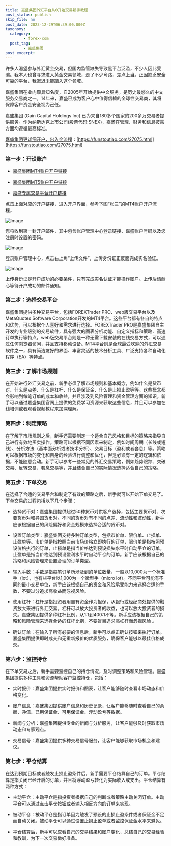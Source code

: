 ```yaml
---
title: 嘉盛集团外汇平台从0开始交易新手教程
post_status: publish
skip_file: no
post_date: 2023-12-29T06:39:00.000Z
taxonomy:
  category:
        - forex-com
  post_tag:
        - 嘉盛集团
post_excerpt: 
---
```

许多人渴望参与外汇黄金交易，但国内监管缺失导致黑平台泛滥，不少人因此受骗。我本人也曾寻求进入黄金交易领域，走了不少弯路，差点上当。正因缺乏安全可靠的平台，我迟迟未能踏入这个领域。

嘉盛集团在业内颇具知名度，自2005年开始提供中文服务，是历史最悠久的中文服务交易商之一。14年来，嘉盛已成为客户心中值得信赖的全球性交易商，其将保障客户资金安全视为己任。

嘉盛集团 (Gain Capital Holdings Inc) 已为来自180多个国家的200多万交易者提供服务。作为纳斯达克上市公司(股票代码:SNEX)，嘉盛在管理、财务和信息披露方面均遵循最高标准。

[嘉盛集团更详细开户，出入金流程](https://funstoutiao.com/27075.html)：[https://funstoutiao.com/27075.html](https://funstoutiao.com/27075.html)

### 第一步：开设账户

* [嘉盛集团MT4账户开户链接](https://s.ssgg.net/jsmt4)

* [嘉盛集团MT5账户开户链接](https://s.ssgg.net/jsmt5)

* [嘉盛专属交易平台开户链接](https://s.ssgg.net/js)

点击上面对应的开户链接，进入开户界面，参考下图“张三”的MT4账户开户流程。

![Image](https://prod-files-secure.s3.us-west-2.amazonaws.com/39ed1227-6d7d-4570-be36-9ccd4a2c4241/7a167aea-686b-400d-af59-4e18eb607a40/640.png?X-Amz-Algorithm=AWS4-HMAC-SHA256&X-Amz-Content-Sha256=UNSIGNED-PAYLOAD&X-Amz-Credential=ASIAZI2LB466YDNPFUFN%2F20250517%2Fus-west-2%2Fs3%2Faws4_request&X-Amz-Date=20250517T101308Z&X-Amz-Expires=3600&X-Amz-Security-Token=IQoJb3JpZ2luX2VjEKL%2F%2F%2F%2F%2F%2F%2F%2F%2F%2FwEaCXVzLXdlc3QtMiJHMEUCIDh2FVlEcanFOhv6Lw%2BbWJBxYmhWPBpJ8xisrDei4bTYAiEA%2BNDTk20iqjAVzgC%2BLN1SdYJUyXfEmzi4S0nL3QGP7HEq%2FwMIWxAAGgw2Mzc0MjMxODM4MDUiDEz%2F%2B%2FabCuDh5YailyrcA8l0YrR0xQQNqxw4A1fL3W4%2B8%2F0ocZj30z9upID3wmlmRE0i%2Fh6Sqt2KU36f25LrBNg9n%2Bj0sAVIJTAih6zU8bKkDEeVKXGW41UR7hRxjT04A8EmDPBeNdrjdORNYd4y0OOYl2Q7xRDEZISo8oLmHT7V7liluZORr0Rrs1hjoFCsmjLOJ%2F4Tg%2BqCtsTt1kEAPcIOp3mvp8Q1aTAnDFKiED7%2FlSgLXAeMEYodhT9aM080fe2mBw8w3n7%2BtMpBaDwPT71NZhELo16Ug0p%2BcHVHWYjiu3RQuV5pjOyLePwis73yk6OCxcRIxvkiYg7Q8Hchh55msxHZ%2FZGYoen0Xq8xB3zcDiehWzdxo8e7FNIUJSbOQyshTYSMUHMZAFO9sKzZBxqUkYh%2Fhf%2B3hWqJem0AQ%2BG1KW3mfS%2Bi8zWb4FjnOnNcj0nrhCKLbtkVz%2BaCAYdyZ2TsASMEbd1mDdnFSOLh2RFfOwqOBPtE3BxSssOWuvrNT0vadchMD%2Bnuoy%2FfeMEfXC1TPXMDcbQYOUJE1XwIGTdjGFkl0ipXYJNTb2Eiir2UVwjCXBYjrx80%2B2Rp%2F2RA5D8yMvbt8h%2FQGZUC2n5DR7R2r4GILfsuPkcbxACMkvJxvfFCnUAA4db%2Bn52KMKy7ocEGOqUBPzol3hiQyYxVzFPyNIncdaxfZlMb6WPHLnU5trUmbZBizlK32io1OhQlJIKu9aYZzNWSR%2FMDGe7XJKLoLXyVzMKa8aa5HfCwXrEj8%2BGtMpR4cRQeG1f9Rko4v5sJt0rA%2BawkrTYCQHYLU5%2FOenDqWAimAyRoopeb3H1rK5IoIFyxAXNqRJmNcY3kO%2F%2FUCwnfSW28QIflJyPgrve5Nf1c6hG%2F8D9R&X-Amz-Signature=9e21ce40fb43e64b12f522835b5d10a08e7044da930a586914452e5c54de0bff&X-Amz-SignedHeaders=host&x-id=GetObject)

您将收到第一封开户邮件，其中包含账户管理中心登录链接、嘉盛账户号码以及您注册时设置的密码。

![Image](https://prod-files-secure.s3.us-west-2.amazonaws.com/39ed1227-6d7d-4570-be36-9ccd4a2c4241/eaa1c6b3-2877-4284-a0e1-530e222c27fb/image.png?X-Amz-Algorithm=AWS4-HMAC-SHA256&X-Amz-Content-Sha256=UNSIGNED-PAYLOAD&X-Amz-Credential=ASIAZI2LB466YDNPFUFN%2F20250517%2Fus-west-2%2Fs3%2Faws4_request&X-Amz-Date=20250517T101308Z&X-Amz-Expires=3600&X-Amz-Security-Token=IQoJb3JpZ2luX2VjEKL%2F%2F%2F%2F%2F%2F%2F%2F%2F%2FwEaCXVzLXdlc3QtMiJHMEUCIDh2FVlEcanFOhv6Lw%2BbWJBxYmhWPBpJ8xisrDei4bTYAiEA%2BNDTk20iqjAVzgC%2BLN1SdYJUyXfEmzi4S0nL3QGP7HEq%2FwMIWxAAGgw2Mzc0MjMxODM4MDUiDEz%2F%2B%2FabCuDh5YailyrcA8l0YrR0xQQNqxw4A1fL3W4%2B8%2F0ocZj30z9upID3wmlmRE0i%2Fh6Sqt2KU36f25LrBNg9n%2Bj0sAVIJTAih6zU8bKkDEeVKXGW41UR7hRxjT04A8EmDPBeNdrjdORNYd4y0OOYl2Q7xRDEZISo8oLmHT7V7liluZORr0Rrs1hjoFCsmjLOJ%2F4Tg%2BqCtsTt1kEAPcIOp3mvp8Q1aTAnDFKiED7%2FlSgLXAeMEYodhT9aM080fe2mBw8w3n7%2BtMpBaDwPT71NZhELo16Ug0p%2BcHVHWYjiu3RQuV5pjOyLePwis73yk6OCxcRIxvkiYg7Q8Hchh55msxHZ%2FZGYoen0Xq8xB3zcDiehWzdxo8e7FNIUJSbOQyshTYSMUHMZAFO9sKzZBxqUkYh%2Fhf%2B3hWqJem0AQ%2BG1KW3mfS%2Bi8zWb4FjnOnNcj0nrhCKLbtkVz%2BaCAYdyZ2TsASMEbd1mDdnFSOLh2RFfOwqOBPtE3BxSssOWuvrNT0vadchMD%2Bnuoy%2FfeMEfXC1TPXMDcbQYOUJE1XwIGTdjGFkl0ipXYJNTb2Eiir2UVwjCXBYjrx80%2B2Rp%2F2RA5D8yMvbt8h%2FQGZUC2n5DR7R2r4GILfsuPkcbxACMkvJxvfFCnUAA4db%2Bn52KMKy7ocEGOqUBPzol3hiQyYxVzFPyNIncdaxfZlMb6WPHLnU5trUmbZBizlK32io1OhQlJIKu9aYZzNWSR%2FMDGe7XJKLoLXyVzMKa8aa5HfCwXrEj8%2BGtMpR4cRQeG1f9Rko4v5sJt0rA%2BawkrTYCQHYLU5%2FOenDqWAimAyRoopeb3H1rK5IoIFyxAXNqRJmNcY3kO%2F%2FUCwnfSW28QIflJyPgrve5Nf1c6hG%2F8D9R&X-Amz-Signature=5309d7a3e01443445b44527b6e3f223cb51a83b31864ac3dbb06c779bc66d2e8&X-Amz-SignedHeaders=host&x-id=GetObject)

登录账户管理中心，点击右上角“上传文件”，上传身份证正反面完成实名验证。

![Image](https://prod-files-secure.s3.us-west-2.amazonaws.com/39ed1227-6d7d-4570-be36-9ccd4a2c4241/54090639-09fc-46b4-a135-e0289f707147/image.png?X-Amz-Algorithm=AWS4-HMAC-SHA256&X-Amz-Content-Sha256=UNSIGNED-PAYLOAD&X-Amz-Credential=ASIAZI2LB466YDNPFUFN%2F20250517%2Fus-west-2%2Fs3%2Faws4_request&X-Amz-Date=20250517T101308Z&X-Amz-Expires=3600&X-Amz-Security-Token=IQoJb3JpZ2luX2VjEKL%2F%2F%2F%2F%2F%2F%2F%2F%2F%2FwEaCXVzLXdlc3QtMiJHMEUCIDh2FVlEcanFOhv6Lw%2BbWJBxYmhWPBpJ8xisrDei4bTYAiEA%2BNDTk20iqjAVzgC%2BLN1SdYJUyXfEmzi4S0nL3QGP7HEq%2FwMIWxAAGgw2Mzc0MjMxODM4MDUiDEz%2F%2B%2FabCuDh5YailyrcA8l0YrR0xQQNqxw4A1fL3W4%2B8%2F0ocZj30z9upID3wmlmRE0i%2Fh6Sqt2KU36f25LrBNg9n%2Bj0sAVIJTAih6zU8bKkDEeVKXGW41UR7hRxjT04A8EmDPBeNdrjdORNYd4y0OOYl2Q7xRDEZISo8oLmHT7V7liluZORr0Rrs1hjoFCsmjLOJ%2F4Tg%2BqCtsTt1kEAPcIOp3mvp8Q1aTAnDFKiED7%2FlSgLXAeMEYodhT9aM080fe2mBw8w3n7%2BtMpBaDwPT71NZhELo16Ug0p%2BcHVHWYjiu3RQuV5pjOyLePwis73yk6OCxcRIxvkiYg7Q8Hchh55msxHZ%2FZGYoen0Xq8xB3zcDiehWzdxo8e7FNIUJSbOQyshTYSMUHMZAFO9sKzZBxqUkYh%2Fhf%2B3hWqJem0AQ%2BG1KW3mfS%2Bi8zWb4FjnOnNcj0nrhCKLbtkVz%2BaCAYdyZ2TsASMEbd1mDdnFSOLh2RFfOwqOBPtE3BxSssOWuvrNT0vadchMD%2Bnuoy%2FfeMEfXC1TPXMDcbQYOUJE1XwIGTdjGFkl0ipXYJNTb2Eiir2UVwjCXBYjrx80%2B2Rp%2F2RA5D8yMvbt8h%2FQGZUC2n5DR7R2r4GILfsuPkcbxACMkvJxvfFCnUAA4db%2Bn52KMKy7ocEGOqUBPzol3hiQyYxVzFPyNIncdaxfZlMb6WPHLnU5trUmbZBizlK32io1OhQlJIKu9aYZzNWSR%2FMDGe7XJKLoLXyVzMKa8aa5HfCwXrEj8%2BGtMpR4cRQeG1f9Rko4v5sJt0rA%2BawkrTYCQHYLU5%2FOenDqWAimAyRoopeb3H1rK5IoIFyxAXNqRJmNcY3kO%2F%2FUCwnfSW28QIflJyPgrve5Nf1c6hG%2F8D9R&X-Amz-Signature=ed7169c9ad0a461a3124e31f00e9d47ee47f8f50d70ca17c5c3f674f8288c79a&X-Amz-SignedHeaders=host&x-id=GetObject)

上传身份证是开户成功的必要条件，只有完成实名认证才能操作账户。上传后请耐心等待开户成功的邮件通知。

### 第二步：选择交易平台

嘉盛集团提供多种交易平台，包括FOREXTrader PRO、web版交易平台以及MetaQuotes Software Corporation开发的MT4平台。这些平台都有各自的特点和优势，可以根据个人喜好和需求进行选择。FOREXTrader PRO是嘉盛集团自主开发的专业级别的交易软件，具有强大的图表分析功能、自定义指标和策略、高速订单执行等特点。web版交易平台则是一种无需下载安装的在线交易方式，可以通过任何浏览器访问，并且支持移动设备。MT4平台则是全球最受欢迎的外汇交易软件之一，具有简洁友好的界面、丰富灵活的技术分析工具、广泛支持各种自动化程序（EA）等特点。

### 第三步：了解市场规则

在开始进行外汇交易之前，新手必须了解市场规则和基本概念，例如什么是货币对、什么是点差、什么是杠杆、什么是保证金、什么是止损止盈等等。这些概念都会影响到每笔订单的成本和收益，并且涉及到风险管理和资金管理方面的知识。新手可以通过嘉盛集团官网上提供的免费学习资源来获取这些信息，并且可以参加在线培训或者观看视频教程来加深理解。

### 第四步：制定策略

在了解了市场规则之后，新手还需要制定一个适合自己风格和目标的策略来指导自己进行有效地买卖操作。策略可以根据不同因素来制定，例如时间周期（长线或短线）、分析方法（基本面分析或者技术分析）、交易目标（盈利或者套息）等。策略可以根据市场的变化和自身的经验进行调整和优化，但是必须有一定的逻辑和依据，不能随意变动。新手可以参考一些常见的外汇交易策略，例如趋势跟踪、突破交易、反转交易、套息交易等，并且结合自己的实际情况选择适合自己的策略。

### 第五步：下单交易

在选择了合适的交易平台和制定了有效的策略之后，新手就可以开始下单交易了。下单交易的过程包括以下几个步骤：

* 选择货币对：嘉盛集团提供超过50种货币对供客户选择，包括主要货币对、次要货币对和异国货币对。不同的货币对有不同的点差、流动性和波动性，新手应该根据自己的风险偏好和资金规模来选择合适的货币对。

* 设置订单类型：嘉盛集团支持多种订单类型，包括市价单、限价单、止损单、止盈单等。市价单是指按照当前市场价格立即执行的订单，限价单是指按照预设价格执行的订单，止损单是指当价格达到预设损失水平时自动平仓的订单，止盈单是指当价格达到预设盈利水平时自动平仓的订单。新手应该根据自己的策略和风险管理来设置合理的订单类型。

* 输入手数：手数是指每笔订单所涉及到的单位数量，一般以10,000为一个标准手（lot），也有些平台以1,000为一个微型手（micro lot）。不同平台可能有不同的最小交易单位，新手应该根据自己的资金和风险承受能力来选择合适的手数，不要过分追求高收益而忽视风险。

* 使用杠杆：杠杆是指投资者用自有资金作为担保，从银行或经纪商处提供的融资放大来进行外汇交易。杠杆可以放大投资者的收益，也可以放大投资者的损失。嘉盛集团提供多种杠杆比例，从1:1到400:1不等。新手应该根据自己的策略和风险管理来选择合适的杠杆比例，不要盲目追求高杠杆而忽视风险 。

* 确认订单：在输入了所有必要的信息后，新手可以点击确认按钮来执行订单。嘉盛集团提供即时成交和无重新报价的优质服务，确保客户能够以最佳价格成交。

### 第六步：监控持仓

在下单交易之后，新手需要监控自己的持仓情况，及时调整策略和风险管理。嘉盛集团提供多种工具和资源帮助客户监控持仓，包括：

* 实时报价：嘉盛集团提供实时报价和图表，让客户能够随时查看市场动态和价格变化。

* 账户信息：嘉盛集团提供账户信息和历史记录，让客户能够随时查看自己的余额、净值、已用保证金、可用保证金、浮动盈亏等数据。

* 新闻与分析：嘉盛集团提供专业的新闻与分析服务，让客户能够及时获取市场动态和专家观点。

* 交易信号：嘉盛集团提供多种交易信号服务，让客户能够获取市场机会和建议。

### 第七步：平仓结算

在达到预期目标或者触发止损止盈条件后，新手需要平仓结算自己的订单。平仓结算是指关闭已经开启的订单，并且将浮动盈亏转化为实际收入或支出。平仓结算有两种方式：

* 主动平仓：主动平仓是指投资者根据自己的判断或者策略主动关闭订单。主动平仓可以通过点击平仓按钮或者输入相反方向的订单来实现。

* 被动平仓：被动平仓是指订单因为触发了预设的止损止盈条件或者保证金不足而自动关闭。被动平仓可以通过设置止损止盈单或者监控保证金水平来避免。

* 平仓结算后，新手可以查看自己的交易结果和账户变化，总结自己的交易经验和教训，为下一次交易做好准备。